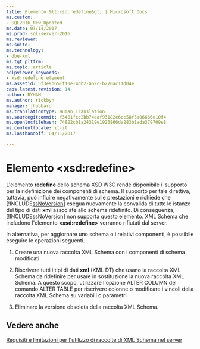 ```yaml
---
title: Elemento &lt;xsd:redefine&gt; | Microsoft Docs
ms.custom:
- SQL2016_New_Updated
ms.date: 03/14/2017
ms.prod: sql-server-2016
ms.reviewer: 
ms.suite: 
ms.technology:
- dbe-xml
ms.tgt_pltfrm: 
ms.topic: article
helpviewer_keywords:
- xsd:redefine element
ms.assetid: 5f3e9b65-f10e-4db2-a62c-b270ac11d04e
caps.latest.revision: 14
author: BYHAM
ms.author: rickbyh
manager: jhubbard
ms.translationtype: Human Translation
ms.sourcegitcommit: f3481fcc2bb74eaf93182e6cc58f5a06666e10f4
ms.openlocfilehash: 74822cb1a24319e1926866da283b1ada379709e8
ms.contentlocale: it-it
ms.lasthandoff: 04/11/2017

---
```

# <a name="the-ltxsdredefinegt-element"></a>Elemento &lt;xsd:redefine&gt;
  L'elemento **redefine** dello schema XSD W3C rende disponibile il supporto per la ridefinizione dei componenti di schema. Il supporto per tale direttiva, tuttavia, può influire negativamente sulle prestazioni e richiede che [!INCLUDE[ssNoVersion](../../includes/ssnoversion-md.md)] esegua nuovamente la convalida di tutte le istanze del tipo di dati **xml** associate allo schema ridefinito. Di conseguenza, [!INCLUDE[ssNoVersion](../../includes/ssnoversion-md.md)] non supporta questo elemento. XML Schema che includono l'elemento **\<xsd:redefine>** verranno rifiutati dal server.  
  
 In alternativa, per aggiornare uno schema o i relativi componenti, è possibile eseguire le operazioni seguenti.  
  
1.  Creare una nuova raccolta XML Schema con i componenti di schema modificati.  
  
2.  Riscrivere tutti i tipi di dati **xml** (XML DT) che usano la raccolta XML Schema da ridefinire per usare in sostituzione la nuova raccolta XML Schema. A questo scopo, utilizzare l'opzione ALTER COLUMN del comando ALTER TABLE per riscrivere colonne o modificare i vincoli della raccolta XML Schema su variabili o parametri.  
  
3.  Eliminare la versione obsoleta della raccolta XML Schema.  
  
## <a name="see-also"></a>Vedere anche  
 [Requisiti e limitazioni per l'utilizzo di raccolte di XML Schema nel server](../../relational-databases/xml/requirements-and-limitations-for-xml-schema-collections-on-the-server.md)  
  
  
